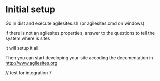 # Initial setup

Go in dist and execute agilesites.sh (or agilesites.cmd on windows)

if there is not an agilesites.properties,  answer to the questions to tell the system where is sites 

it will setup it all.

Then you can start developing your site accoding the documentation in http://www.agilesites.org

// test for integration 7
